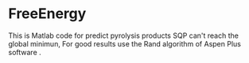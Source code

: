 # FreeEnergy

This is Matlab code for predict pyrolysis products 
SQP can't reach the global minimun,
For good results use the Rand algorithm of Aspen Plus software .
